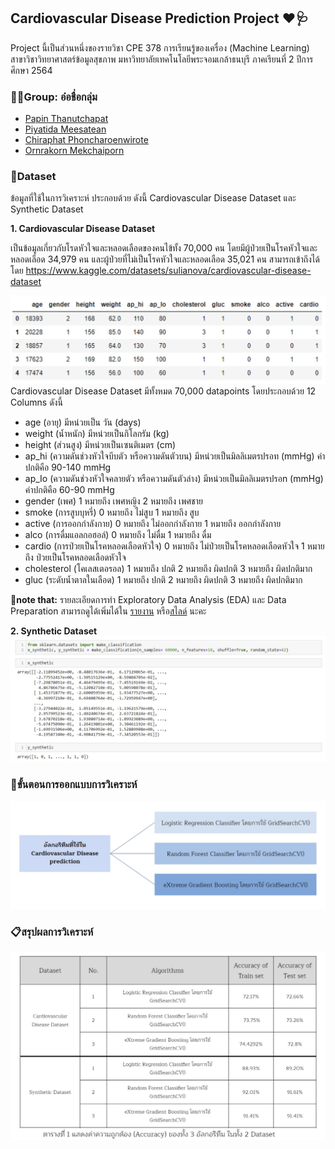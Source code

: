 ## Cardiovascular Disease Prediction Project ❤🩺
Project นี้เป็นส่วนหนึ่งของรายวิชา CPE 378 การเรียนรู้ของเครื่อง (Machine Learning) สาขาวิชาวิทยาศาสตร์ข้อมูลสุขภาพ มหาวิทยาลัยเทคโนโลยีพระจอมเกล้าธนบุรี ภาคเรียนที่ 2 ปีการศึกษา 2564

### 🙋‍♀️Group: อ๋อชื่อกลุ่ม
- [Papin Thanutchapat](https://github.com/Jappapin)
- [Piyatida Meesatean](https://github.com/Piyati)
- [Chiraphat Phoncharoenwirote](https://github.com/Chiraphatt)
- [Ornrakorn Mekchaiporn](https://github.com/mill-ornrakorn)

### 📁Dataset
ข้อมูลที่ใช้ในการวิเคราะห์ ประกอบด้วย ดังนี้ Cardiovascular Disease Dataset และ Synthetic Dataset

**1. Cardiovascular Disease Dataset**

เป็นข้อมูลเกี่ยวกับโรดหัวใจและหลอดเลือดของคนไข้ทั้ง 70,000 คน โดยมีผู้ป่วยเป็นโรคหัวใจและหลอดเลือด 34,979 คน และผู้ป่วยที่ไม่เป็นโรคหัวใจและหลอดเลือด 35,021
คน สามารถเข้าถึงได้โดย https://www.kaggle.com/datasets/sulianova/cardiovascular-disease-dataset

![CardiovascularDiseaseDataset](https://github.com/mill-ornrakorn/Cardiovascular-Disease-Prediction-Project/blob/main/pic/3.jpg?raw=true)
Cardiovascular Disease Dataset มีทั้งหมด 70,000 datapoints โดยประกอบด้วย 12 Columns ดังนี้
- age (อายุ) มีหน่วยเป็น วัน (days)
- weight (น้ำหนัก) มีหน่วยเป็นกิโลกรัม (kg)
- height (ส่วนสูง) มีหน่วยเป็นเซนติเมตร (cm)
- ap_hi (ความดันช่วงหัวใจบีบตัว หรือความดันตัวบน) มีหน่วยเป็นมิลลิเมตรปรอท (mmHg) ค่าปกติคือ 90-140 mmHg
- ap_Io (ความดันช่วงหัวใจคลายตัว หรือความดันตัวล่าง) มีหน่วยเป็นมิลลิเมตรปรอn (mmHg) ค่าปกติคือ 60-90 mmHg
- gender (เพศ) 1 หมายถึง เพศหญิง 2 หมายถึง เพศชาย
- smoke (การสูบบุหรี่) 0 หมายถึง ไม่สูบ 1 หมายถึง สูบ
- active (การออกกำลังกาย) 0 หมายถึง ไม่ออกกำลังกาย 1 หมายถึง ออกกำลังกาย
- alco (การดื่มแอลกอฮอล์) 0 หมายถึง ไม่ดื่ม 1 หมายถึง ดื่ม
- cardio (การป่วยเป็นโรคหลอดเลือดหัวใจ) 0 หมายถึง ไม่ป่วยเป็นโรคหลอดเลือดหัวใจ 1 หมายถึง ป่วยเป็นโรคหลอดเลือดหัวใจ
- cholesterol (โคเลสเตอรอล) 1 หมายถึง ปกติ 2 หมายถึง ผิดปกติ 3 หมายถึง ผิดปกติมาก
- gluc (ระดับน้ำตาลในเลือด) 1 หมายถึง ปกติ 2 หมายถึง ผิดปกติ 3 หมายถึง ผิดปกติมาก

**📍note that:** รายละเอียดการทำ Exploratory Data Analysis (EDA) และ Data Preparation สามารถดูได้เพิ่มได้ใน
[รายงาน](https://github.com/mill-ornrakorn/Cardiovascular-Disease-Prediction-Project/blob/main/%E0%B8%AD%E0%B9%8B%E0%B8%AD%E0%B8%8A%E0%B8%B7%E0%B9%88%E0%B8%AD%E0%B8%81%E0%B8%A5%E0%B8%B8%E0%B9%88%E0%B8%A1_CPE378_%2BFinal%2BProject_%E0%B8%AD%E0%B9%8B%E0%B8%AD%E0%B8%8A%E0%B8%B7%E0%B9%88%E0%B8%AD%E0%B8%81%E0%B8%A5%E0%B8%B8%E0%B9%88%E0%B8%A1_%E0%B8%A3%E0%B8%B2%E0%B8%A2%E0%B8%87%E0%B8%B2%E0%B8%99.pdf) 
หรือ[สไลด์](https://github.com/mill-ornrakorn/Cardiovascular-Disease-Prediction-Project/blob/main/%E0%B8%AD%E0%B9%8B%E0%B8%AD%E0%B8%8A%E0%B8%B7%E0%B9%88%E0%B8%AD%E0%B8%81%E0%B8%A5%E0%B8%B8%E0%B9%88%E0%B8%A1_CPE378_%2BFinal%2BProject_%E0%B8%AD%E0%B9%8B%E0%B8%AD%E0%B8%8A%E0%B8%B7%E0%B9%88%E0%B8%AD%E0%B8%81%E0%B8%A5%E0%B8%B8%E0%B9%88%E0%B8%A1_ppt.pdf) นะคะ

**2. Synthetic Dataset**
![SyntheticDataset](https://github.com/mill-ornrakorn/Cardiovascular-Disease-Prediction-Project/blob/main/pic/4.jpg?raw=true)

### 📝ขั้นตอนการออกแบบการวิเคราะห์
![algorithm](https://github.com/mill-ornrakorn/Cardiovascular-Disease-Prediction-Project/blob/main/pic/1.jpg?raw=true)


### 📋สรุปผลการวิเคราะห์
![result](https://github.com/mill-ornrakorn/Cardiovascular-Disease-Prediction-Project/blob/main/pic/2.jpg?raw=true)

